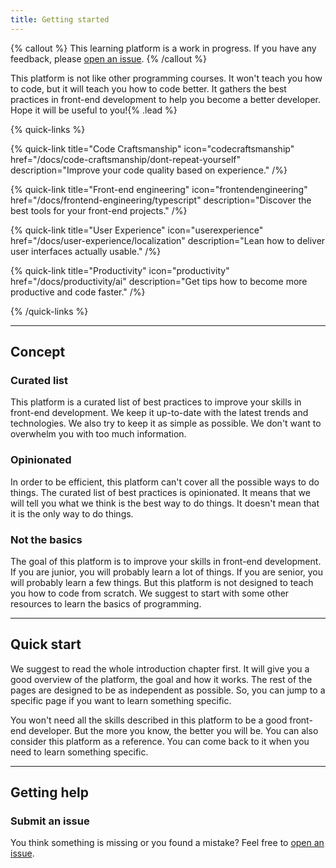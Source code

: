 ```yaml
---
title: Getting started
---
```


{% callout %}
This learning platform is a work in progress. If you have any feedback, please [open an issue](https://github.com/interaction-dynamics/learn-plateform/issues).
{% /callout %}

This platform is not like other programming courses. It won't teach you how to code, but it will teach you how to code better. It gathers the best practices in front-end development to help you become a better developer. Hope it will be useful to you!{% .lead %}

{% quick-links %}

{% quick-link title="Code Craftsmanship" icon="codecraftsmanship" href="/docs/code-craftsmanship/dont-repeat-yourself" description="Improve your code quality based on experience." /%}

{% quick-link title="Front-end engineering" icon="frontendengineering" href="/docs/frontend-engineering/typescript" description="Discover the best tools for your front-end projects." /%}

{% quick-link title="User Experience" icon="userexperience" href="/docs/user-experience/localization" description="Lean how to deliver user interfaces actually usable." /%}

{% quick-link title="Productivity" icon="productivity" href="/docs/productivity/ai" description="Get tips how to become more productive and code faster." /%}

{% /quick-links %}

---

## Concept

### Curated list

This platform is a curated list of best practices to improve your skills in front-end development. We keep it up-to-date with the latest trends and technologies. We also try to keep it as simple as possible. We don't want to overwhelm you with too much information.

### Opinionated

In order to be efficient, this platform can't cover all the possible ways to do things. The curated list of best practices is opinionated. It means that we will tell you what we think is the best way to do things. It doesn't mean that it is the only way to do things.

### Not the basics

The goal of this platform is to improve your skills in front-end development. If you are junior, you will probably learn a lot of things. If you are senior, you will probably learn a few things. But this platform is not designed to teach you how to code from scratch. We suggest to start with some other resources to learn the basics of programming.

---

## Quick start

We suggest to read the whole introduction chapter first. It will give you a good overview of the platform, the goal and how it works. The rest of the pages are designed to be as independent as possible. So, you can jump to a specific page if you want to learn something specific.

You won't need all the skills described in this platform to be a good front-end developer. But the more you know, the better you will be. You can also consider this platform as a reference. You can come back to it when you need to learn something specific.

---

## Getting help

### Submit an issue

You think something is missing or you found a mistake? Feel free to [open an issue](https://github.com/interaction-dynamics/learn-platform/issues/new).

<!-- ### Join the community

You want to discuss about a specific topic? Feel free to join the discord. -->
